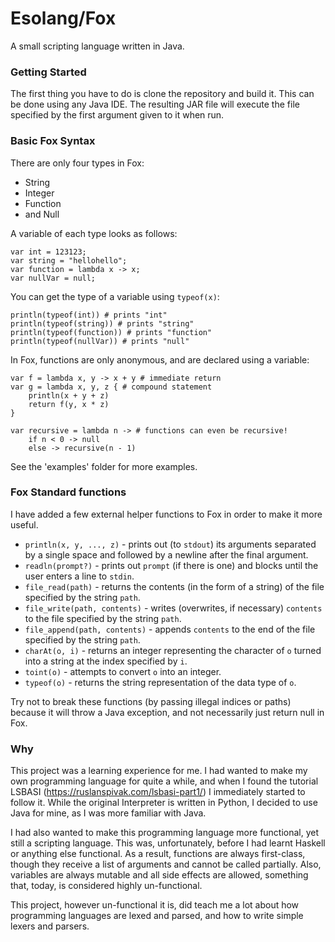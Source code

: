 # Esolang/Fox #

A small scripting language written in Java.

### Getting Started ###
The first thing you have to do is clone the repository and build it. This can be done using any Java IDE.
The resulting JAR file will execute the file specified by the first argument given to it when run.

### Basic Fox Syntax ###
There are only four types in Fox:
 * String 
 * Integer
 * Function
 * and Null

A variable of each type looks as follows:
```
var int = 123123;
var string = "hellohello";
var function = lambda x -> x;
var nullVar = null;
```

You can get the type of a variable using `typeof(x)`:

```
println(typeof(int)) # prints "int"
println(typeof(string)) # prints "string"
println(typeof(function)) # prints "function"
println(typeof(nullVar)) # prints "null"
```


In Fox, functions are only anonymous, and are declared using a variable:
```
var f = lambda x, y -> x + y # immediate return
var g = lambda x, y, z { # compound statement
    println(x + y + z)
    return f(y, x * z)
}

var recursive = lambda n -> # functions can even be recursive!
    if n < 0 -> null
    else -> recursive(n - 1)
```

See the 'examples' folder for more examples.

### Fox Standard functions ###
I have added a few external helper functions to Fox in order to make it more useful.

* `println(x, y, ..., z)` - prints out (to `stdout`) its arguments separated by a single space and followed by a newline after the final argument.
* `readln(prompt?)` - prints out `prompt` (if there is one) and blocks until the user enters a line to `stdin`.
* `file_read(path)` - returns the contents (in the form of a string) of the file specified by the string `path`.
* `file_write(path, contents)` - writes (overwrites, if necessary) `contents` to the file specified by the string `path`.
* `file_append(path, contents)` - appends `contents` to the end of the file specified by the string `path`.
* `charAt(o, i)` - returns an integer representing the character of `o` turned into a string at the index specified by `i`.
* `toint(o)` - attempts to convert `o` into an integer.
* `typeof(o)` - returns the string representation of the data type of `o`.

Try not to break these functions (by passing illegal indices or paths) because it will throw a Java exception, 
and not necessarily just return null in Fox.


### Why ###
This project was a learning experience for me. I had wanted to make my own programming language for quite a while, and when 
I found the tutorial LSBASI (https://ruslanspivak.com/lsbasi-part1/) I immediately started to follow it. While the original 
Interpreter is written in Python, I decided to use Java for mine, as I was more familiar with Java.

I had also wanted to make this programming language more functional, yet still a scripting language. This was, unfortunately,
before I had learnt Haskell or anything else functional. As a result, functions are always first-class, though they receive
a list of arguments and cannot be called partially. Also, variables are always mutable and all side effects are allowed, 
something that, today, is considered highly un-functional.

This project, however un-functional it is, did teach me a lot about how programming languages are lexed and parsed, and 
how to write simple lexers and parsers.